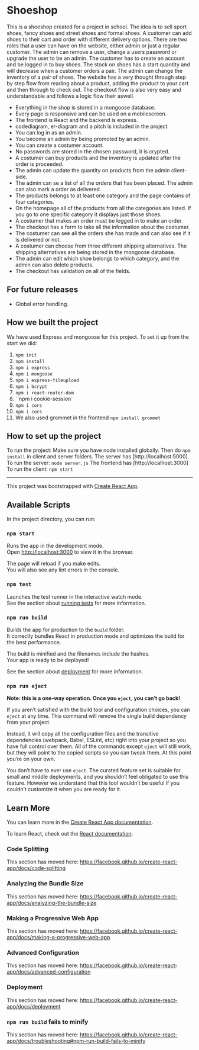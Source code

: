 # Shoeshop

This is a shoeshop created for a project in school. The idea is to sell sport shoes, fancy shoes and street shoes and formal shoes. A customer can add shoes to their cart and order with different delivery options. There are two roles that a user can have on the website, either admin or just a regular customer. The admin can remove a user, change a users password or upgrade the user to be an admin. The customer has to create an account and be logged in to buy shoes. The stock on shoes has a start quantity and will decrease when a customer orders a pair. The admin can change the inventory of a pair of shoes.
The website has a very thought through step by step flow from reading about a product, adding the product to your cart and then through to check out. The checkout flow is also very easy and understandable and follows a logic flow their aswell. 

- Everything in the shop is stored in a mongoose database.
- Every page is responsive and can be used on a mobilescreen. 
- The frontend is React and the backend is express.
- codediagram, er-diagram and a pitch is included in the project. 
- You can log in as an admin. 
- You become an admin by being promoted by an admin.
- You can create a costumer account. 
- No passwords are stored in the chosen password, it is crypted. 
- A costumer can buy products and the inventory is updated after the order is proceeded. 
- The admin can update the quantity on products from the admin client-side. 
- The admin can se a list of all the orders that has been placed. The admin can also mark a order as delivered. 
- The products belongs to at least one category and the page contains of four categories. 
- On the homepage all of the products from all the categories are listed. If you go to one specific category it displays just those shoes.
- A costumer that makes an order must be logged in to make an order.
- The checkout has a form to take all the information about the costumer.
- The costumer can see all the orders she has made and can also see if it is delivered or not. 
- A costumer can choose from three different shipping alternatives. The shipping alternatives are being stored in the mongoose database. 
- The admin can edit which shoe belongs to which category, and the admin can also delete products. 
- The checkout has validation on all of the fields. 


## For future releases
- Global error handling.


## How we built the project

We have used Express and mongoose for this project. To set it up from the start we did: 
1. ``npm init``
2. ``npm install``
3. ``npm i express``
4. ``npm i mongoose``
5. ``npm i express-fileupload``
6. ``npm i bcrypt``
7. ``npm i react-router-dom``
8. ``npm i cookie-session`
9. ``npm i cors``
10. ``npm i cors``
11. We also used grommet in the frontend ``npm install grommet``


## How to set up the project

To run the project: 
Make sure you have node installed globally. Then do ``npm install`` in client and server folders. 
The server has [http://localhost:5000]. To run the server: ``node server.js``
The frontend has [http://localhost:3000] To run the client: ``npm start``

------------------------



This project was bootstrapped with [Create React App](https://github.com/facebook/create-react-app).

## Available Scripts

In the project directory, you can run:

### `npm start`

Runs the app in the development mode.<br />
Open [http://localhost:3000](http://localhost:3000) to view it in the browser.

The page will reload if you make edits.<br />
You will also see any lint errors in the console.

### `npm test`

Launches the test runner in the interactive watch mode.<br />
See the section about [running tests](https://facebook.github.io/create-react-app/docs/running-tests) for more information.

### `npm run build`

Builds the app for production to the `build` folder.<br />
It correctly bundles React in production mode and optimizes the build for the best performance.

The build is minified and the filenames include the hashes.<br />
Your app is ready to be deployed!

See the section about [deployment](https://facebook.github.io/create-react-app/docs/deployment) for more information.

### `npm run eject`

**Note: this is a one-way operation. Once you `eject`, you can’t go back!**

If you aren’t satisfied with the build tool and configuration choices, you can `eject` at any time. This command will remove the single build dependency from your project.

Instead, it will copy all the configuration files and the transitive dependencies (webpack, Babel, ESLint, etc) right into your project so you have full control over them. All of the commands except `eject` will still work, but they will point to the copied scripts so you can tweak them. At this point you’re on your own.

You don’t have to ever use `eject`. The curated feature set is suitable for small and middle deployments, and you shouldn’t feel obligated to use this feature. However we understand that this tool wouldn’t be useful if you couldn’t customize it when you are ready for it.

## Learn More

You can learn more in the [Create React App documentation](https://facebook.github.io/create-react-app/docs/getting-started).

To learn React, check out the [React documentation](https://reactjs.org/).

### Code Splitting

This section has moved here: https://facebook.github.io/create-react-app/docs/code-splitting

### Analyzing the Bundle Size

This section has moved here: https://facebook.github.io/create-react-app/docs/analyzing-the-bundle-size

### Making a Progressive Web App

This section has moved here: https://facebook.github.io/create-react-app/docs/making-a-progressive-web-app

### Advanced Configuration

This section has moved here: https://facebook.github.io/create-react-app/docs/advanced-configuration

### Deployment

This section has moved here: https://facebook.github.io/create-react-app/docs/deployment

### `npm run build` fails to minify

This section has moved here: https://facebook.github.io/create-react-app/docs/troubleshooting#npm-run-build-fails-to-minify
